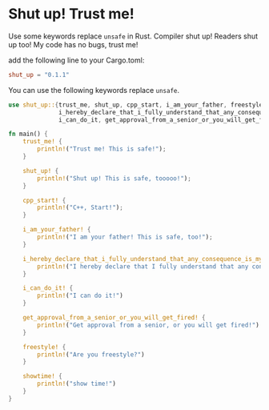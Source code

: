 # Shut up! Trust me!
Use some keywords replace `unsafe` in Rust. Compiler shut up! Readers shut up too! My code has no bugs, trust me!

add the following line to your Cargo.toml:
```toml
shut_up = "0.1.1"
```
You can use the following keywords replace `unsafe`.

```rust
use shut_up::{trust_me, shut_up, cpp_start, i_am_your_father, freestyle,
              i_hereby_declare_that_i_fully_understand_that_any_consequence_is_my_own_liability,
              i_can_do_it, get_approval_from_a_senior_or_you_will_get_fired, showtime};

fn main() {
    trust_me! {
        println!("Trust me! This is safe!");
    }

    shut_up! {
        println!("Shut up! This is safe, tooooo!");
    }

    cpp_start! {
        println!("C++, Start!");
    }

    i_am_your_father! {
        println!("I am your father! This is safe, too!");
    }

    i_hereby_declare_that_i_fully_understand_that_any_consequence_is_my_own_liability! {
        println!("I hereby declare that I fully understand that any consequence is my own liability.")
    }

    i_can_do_it! {
        println!("I can do it!")
    }

    get_approval_from_a_senior_or_you_will_get_fired! {
        println!("Get approval from a senior, or you will get fired!")
    }

    freestyle! {
        println!("Are you freestyle?")
    }

    showtime! {
        println!("show time!")
    }
}
```
